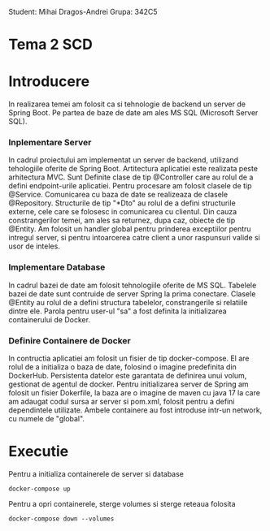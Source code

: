 
Student: Mihai Dragos-Andrei
Grupa: 342C5

# Tema 2 SCD

# Introducere

In realizarea temei am folosit ca si tehnologie de backend un server de Spring Boot. Pe partea de 
baze de date am ales MS SQL (Microsoft Server SQL). 

### Inplementare Server
In cadrul proiectului am implementat un server de backend, utilizand tehologiile oferite de Spring Boot. Artitectura aplicatiei este
realizata peste arhitectura MVC. Sunt Definite clase de tip @Controller care au rolul de a defini endpoint-urile aplicatiei. Pentru 
procesare am folosit clasele de tip @Service. Comunicarea cu baza de date se realizeaza de clasele @Repository. Structurile de tip "*Dto"
au rolul de a defini structurile externe, cele care se folosesc in comunicarea cu clientul. Din cauza constrangerilor temei, am ales 
sa returnez, dupa caz, obiecte de tip @Entity. Am folosit un handler global pentru prinderea exceptiilor pentru intregul server, si pentru
intoarcerea catre client a unor raspunsuri valide si usor de inteles.

### Implementare Database
In cadrul bazei de date am folosit tehnologiile oferite de MS SQL. Tabelele bazei de date sunt contruide de server Spring la prima
conectare. Clasele @Entity au rolul de a defini structura tabelelor, constrangerile si relatiile dintre ele. Parola pentru user-ul
"sa" a fost definita la initializarea containerului de Docker.

### Definire Containere de Docker
In contructia aplicatiei am folosit un fisier de tip docker-compose. El are rolul de a initializa o baza de date, folosind o imagine 
predefinita din DockerHub. Persistenta datelor este garantata de definirea unui volum, gestionat de agentul de docker.
Pentru initializarea server de Spring am folosit un fisier Dokerfile, la baza are o imagine de maven cu java 17 la care am 
adaugat codul sursa ar server si pom.xml, folosit pentru a defini dependintele utilizate. Ambele containere au fost introduse intr-un
network, cu numele de "global".
# Executie

Pentru a initializa containerele de server si database
    
    docker-compose up

Pentru a opri containerele, sterge volumes si sterge reteaua folosita

    docker-compose down --volumes

    
